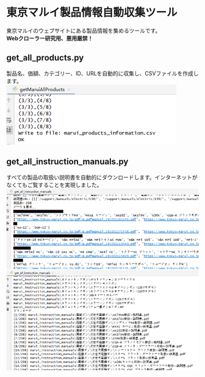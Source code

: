 # 東京マルイ製品情報自動収集ツール
東京マルイのウェブサイトにある製品情報を集めるツールです。  
**Webクローラー研究用、悪用厳禁！**  
## get_all_products.py
製品名、価額、カテゴリー、ID、URLを自動的に収集し、CSVファイルを作成します。  
<img src="https://github.com/Karasukaigan/marui-product-information-collector/blob/main/screenshot/%E5%AE%9F%E8%A1%8C%E7%94%BB%E9%9D%A2_0.png"  alt="実行画面0" />  
## get_all_instruction_manuals.py
すべての製品の取扱い説明書を自動的にダウンロードします。インターネットがなくてもご覧することを実現しました。
<img src="https://github.com/Karasukaigan/marui-product-information-collector/blob/main/screenshot/%E5%AE%9F%E8%A1%8C%E7%94%BB%E9%9D%A2_1.png"  alt="実行画面1" />  
<img src="https://github.com/Karasukaigan/marui-product-information-collector/blob/main/screenshot/%E5%AE%9F%E8%A1%8C%E7%94%BB%E9%9D%A2_2.png"  alt="実行画面2" />  
